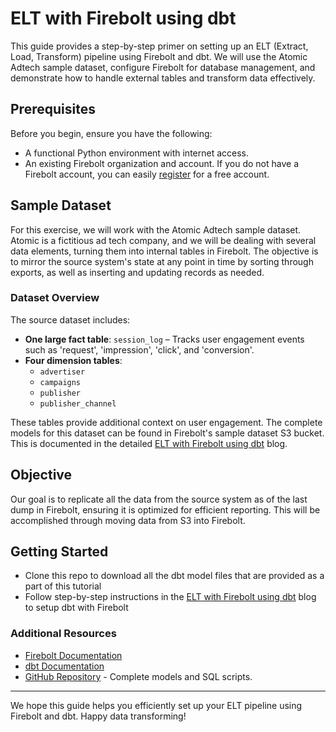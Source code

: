 # ELT with Firebolt using dbt

This guide provides a step-by-step primer on setting up an ELT (Extract, Load, Transform) pipeline using Firebolt and dbt. We will use the Atomic Adtech sample dataset, configure Firebolt for database management, and demonstrate how to handle external tables and transform data effectively.

## Prerequisites

Before you begin, ensure you have the following:

- A functional Python environment with internet access.
- An existing Firebolt organization and account. If you do not have a Firebolt account, you can easily [register](https://go.firebolt.io/signup) for a free account.

## Sample Dataset

For this exercise, we will work with the Atomic Adtech sample dataset. Atomic is a fictitious ad tech company, and we will be dealing with several data elements, turning them into internal tables in Firebolt. The objective is to mirror the source system's state at any point in time by sorting through exports, as well as inserting and updating records as needed. 

### Dataset Overview

The source dataset includes:

- **One large fact table**: `session_log` – Tracks user engagement events such as 'request', 'impression', 'click', and 'conversion'.
- **Four dimension tables**: 
  - `advertiser` 
  - `campaigns` 
  - `publisher` 
  - `publisher_channel`

These tables provide additional context on user engagement. The complete models for this dataset can be found in Firebolt's sample dataset S3 bucket. This is documented in the detailed [ELT with Firebolt using dbt](http://www.firebolt.io/blog/elt-with-firebolt-using-dbt) blog.

## Objective

Our goal is to replicate all the data from the source system as of the last dump in Firebolt, ensuring it is optimized for efficient reporting. This will be accomplished through moving data from S3 into Firebolt.

## Getting Started
- Clone this repo to download all the dbt model files that are provided as a part of this tutorial
- Follow step-by-step instructions in the [ELT with Firebolt using dbt](http://www.firebolt.io/blog/elt-with-firebolt-using-dbt) blog to setup dbt with Firebolt 


### Additional Resources

- [Firebolt Documentation](https://docs.firebolt.io/)
- [dbt Documentation](https://docs.getdbt.com/)
- [GitHub Repository](#) - Complete models and SQL scripts.

---

We hope this guide helps you efficiently set up your ELT pipeline using Firebolt and dbt. Happy data transforming!

